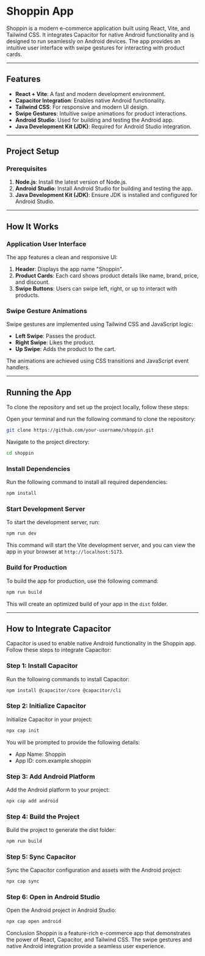 # Shoppin App

Shoppin is a modern e-commerce application built using React, Vite, and Tailwind CSS. It integrates Capacitor for native Android functionality and is designed to run seamlessly on Android devices. The app provides an intuitive user interface with swipe gestures for interacting with product cards.

---

## Features

- **React + Vite**: A fast and modern development environment.
- **Capacitor Integration**: Enables native Android functionality.
- **Tailwind CSS**: For responsive and modern UI design.
- **Swipe Gestures**: Intuitive swipe animations for product interactions.
- **Android Studio**: Used for building and testing the Android app.
- **Java Development Kit (JDK)**: Required for Android Studio integration.

---

## Project Setup

### Prerequisites

1. **Node.js**: Install the latest version of Node.js.
2. **Android Studio**: Install Android Studio for building and testing the app.
3. **Java Development Kit (JDK)**: Ensure JDK is installed and configured for Android Studio.

---

## How It Works

### Application User Interface

The app features a clean and responsive UI:

1. **Header**: Displays the app name "Shoppin".
2. **Product Cards**: Each card shows product details like name, brand, price, and discount.
3. **Swipe Buttons**: Users can swipe left, right, or up to interact with products.

### Swipe Gesture Animations

Swipe gestures are implemented using Tailwind CSS and JavaScript logic:

- **Left Swipe**: Passes the product.
- **Right Swipe**: Likes the product.
- **Up Swipe**: Adds the product to the cart.

The animations are achieved using CSS transitions and JavaScript event handlers.

---

## Running the App

To clone the repository and set up the project locally, follow these steps:

Open your terminal and run the following command to clone the repository:

```bash
git clone https://github.com/your-username/shoppin.git
```

Navigate to the project directory:

```bash
cd shoppin
```

### Install Dependencies

Run the following command to install all required dependencies:

```bash
npm install
```

### Start Development Server

To start the development server, run:

```bash
npm run dev
```

This command will start the Vite development server, and you can view the app in your browser at `http://localhost:5173`.

### Build for Production

To build the app for production, use the following command:

```bash
npm run build
```

This will create an optimized build of your app in the `dist` folder.

---

## How to Integrate Capacitor

Capacitor is used to enable native Android functionality in the Shoppin app. Follow these steps to integrate Capacitor:

### Step 1: Install Capacitor

Run the following commands to install Capacitor:

```bash
npm install @capacitor/core @capacitor/cli
```

### Step 2: Initialize Capacitor

Initialize Capacitor in your project:

```bash
npx cap init
```

You will be prompted to provide the following details:

- App Name: Shoppin
- App ID: com.example.shoppin

### Step 3: Add Android Platform

Add the Android platform to your project:

```bash
npx cap add android
```

### Step 4: Build the Project

Build the project to generate the dist folder:

```bash
npm run build
```

### Step 5: Sync Capacitor

Sync the Capacitor configuration and assets with the Android project:

```bash
npx cap sync
```

### Step 6: Open in Android Studio

Open the Android project in Android Studio:

```bash
npx cap open android
```

Conclusion
Shoppin is a feature-rich e-commerce app that demonstrates the power of React, Capacitor, and Tailwind CSS. The swipe gestures and native Android integration provide a seamless user experience.
